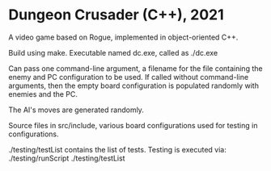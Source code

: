 # Dungeon Crusader (C++), 2021
A video game based on Rogue, implemented in object-oriented C++. 

Build using make. Executable named dc.exe, called as ./dc.exe

Can pass one command-line argument, a filename for the file containing the enemy and PC configuration to be used.
If called without command-line arguments, then the empty board configuration is populated randomly with enemies and the PC.

The AI's moves are generated randomly. 

Source files in src/include, various board configurations used for testing in configurations.

./testing/testList contains the list of tests. Testing is executed via: ./testing/runScript ./testing/testList

